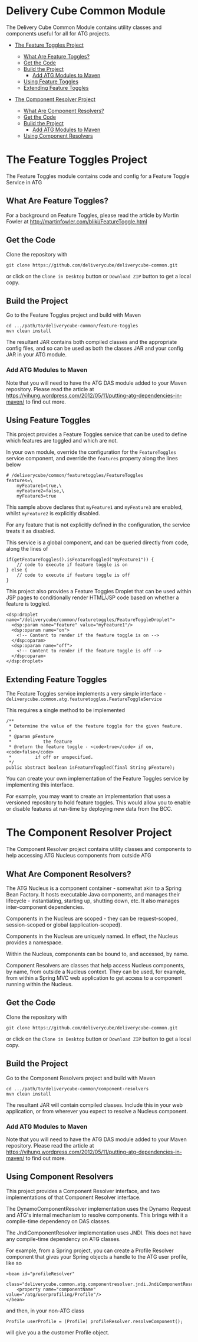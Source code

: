Delivery Cube Common Module
===================

The Delivery Cube Common Module contains utility classes and components useful for all for ATG projects.

- [The Feature Toggles Project](#the-feature-toggles-project )
    - [What Are Feature Toggles?](#about)
    - [Get the Code](#get-the-code)
    - [Build the Project](#build-the-project)
        - [Add ATG Modules to Maven](#add-atg-modules-to-maven)
    - [Using Feature Toggles](#using-feature-toggles)
    - [Extending Feature Toggles](#extending-feature-toggles)

- [The Component Resolver Project](#the-component-resolver-project )
    - [What Are Component Resolvers?](#about)
    - [Get the Code](#get-the-code)
    - [Build the Project](#build-the-project)
        - [Add ATG Modules to Maven](#add-atg-modules-to-maven)
    - [Using Component Resolvers](#using-component-resolvers)



# The Feature Toggles Project

The Feature Toggles module contains code and config for a Feature Toggle Service in ATG


## What Are Feature Toggles?

For a background on Feature Toggles, please read the article by Martin Fowler at 
http://martinfowler.com/bliki/FeatureToggle.html


## Get the Code

Clone the repository with

    git clone https://github.com/deliverycube/deliverycube-common.git
    
or click on the `Clone in Desktop` button or `Download ZIP` button to get a local copy.


## Build the Project
Go to the Feature Toggles project and build with Maven

    cd .../path/to/deliverycube-common/feature-toggles
    mvn clean install

The resultant JAR contains both compiled classes and the appropriate config files, and so can be used as both the 
classes JAR and your config JAR in your ATG module.


### Add ATG Modules to Maven

Note that you will need to have the ATG DAS module added to your Maven repository. 
Please read the article at https://vihung.wordpress.com/2012/05/11/putting-atg-dependencies-in-maven/ to find out more.

## Using Feature Toggles

This project provides a Feature Toggles service that can be used to define which features are toggled and which are not.

In your own module, override the configuration for the `FeatureToggles` service component, and override the `features` 
property along the lines below

    # /deliverycube/common/featuretoggles/FeatureToggles
    features=\
        myFeature1=true,\
        myFeature2=false,\
        myFeature3=true

This sample above declares that `myFeature1` and `myFeature3` are enabled, whilst `myFeature2` is  explicitly disabled.

For any feature that is not explicitly defined in the configuration, the service treats it as disabled. 

This service is a global component, and can be queried directly from code, along the lines of

    if(getFeatureToggles().isFeatureToggled("myFeature1")) {
        // code to execute if feature toggle is on
    } else {
        // code to execute if feature toggle is off
    }
      

This project also provides a Feature Toggles Droplet that can be used within JSP pages to conditionally render HTML/JSP 
code based on whether a feature is toggled.

    <dsp:droplet name="/deliverycube/common/featuretoggles/FeatureToggleDroplet">
      <dsp:param name="feature" value="myFeature1"/>
      <dsp:oparam name="on">
        <!-- Content to render if the feature toggle is on -->
      </dsp:oparam>
      <dsp:oparam name="off">
        <!-- Content to render if the feature toggle is off -->
      </dsp:oparam>
    </dsp:droplet>


## Extending Feature Toggles
The Feature Toggles service implements a very simple interface - 
`deliverycube.common.atg.featuretoggles.FeatureToggleService`

This requires a single method to be implemented

    /**
     * Determine the value of the feature toggle for the given feature.
     * 
     * @param pFeature
     *            the feature
     * @return the feature toggle - <code>true</code> if on, <code>false</code>
     *         if off or unspecified.
     */
    public abstract boolean isFeatureToggled(final String pFeature);

You can create your own implementation of the Feature Toggles service by implementing this interface.

For example, you may want to create an implementation that uses a versioned repository to hold feature toggles. This would allow you to enable or disable features at run-time by deploying new data from the BCC.    



# The Component Resolver Project

The Component Resolver project contains utility classes and components to help accessing ATG Nucleus components from outside ATG


## What Are Component Resolvers?

The ATG Nucleus is a component container - somewhat akin to a Spring Bean Factory. 
It hosts executable Java components, and manages their lifecycle - instantiating, starting up, shutting down, etc.
It also manages inter-component dependencies.

Components in the Nucleus are scoped - they can be request-scoped, session-scoped or global (application-scoped).

Components in the Nucleus are uniquely named. In effect, the Nucleus provides a namespace.

Within the Nucleus, components can be bound to, and accessed, by name.

Component Resolvers are classes that help access Nucleus components, by name, from outside a Nucleus context.
They can be used, for example, from within a Spring MVC web application to get access to a component running within the Nucleus.

## Get the Code

Clone the repository with

    git clone https://github.com/deliverycube/deliverycube-common.git
    
or click on the `Clone in Desktop` button or `Download ZIP` button to get a local copy.


## Build the Project
Go to the Component Resolvers project and build with Maven

    cd .../path/to/deliverycube-common/component-resolvers
    mvn clean install

The resultant JAR will contain compiled classes. Include this in your web application, or from wherever you expect to resolve a Nucleus component.


### Add ATG Modules to Maven

Note that you will need to have the ATG DAS module added to your Maven repository. 
Please read the article at https://vihung.wordpress.com/2012/05/11/putting-atg-dependencies-in-maven/ to find out more.

## Using Component Resolvers

This project provides a Component Resolver interface, and two implementations of that Component Resolver interface.

The DynamoComponentResolver implementation uses the Dynamo Request and ATG's internal mechanism to resolve components. This brings with it a compile-time dependency on DAS classes. 

The JndiComponentResolver implementation uses JNDI. This does not have any compile-time dependency on ATG classes.

For example, from a Spring project, you can create a Profile Resolver component that gives your Spring objects a handle to the ATG user profile, like so

    <bean id="profileResolver"
      class="deliverycube.common.atg.componentresolver.jndi.JndiComponentResolver">
        <property name="componentName" value="/atg/userprofiling/Profile"/>
    </bean>  

and then, in your non-ATG class

    Profile userProfile = (Profile) profileResolver.resolveComponent();
    
will give you a the customer Profile object.